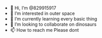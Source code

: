 - 👋 Hi, I’m @829915917
- 👀 I’m interested in outer space
- 🌱 I’m currently learning every basic thing
- 💞️ I’m looking to collaborate on dinosaurs
- 📫 How to reach me Please dont

<!---
829915917/829915917 is a ✨ special ✨ repository because its `README.md` (this file) appears on your GitHub profile.
You can click the Preview link to take a look at your changes.
--->
